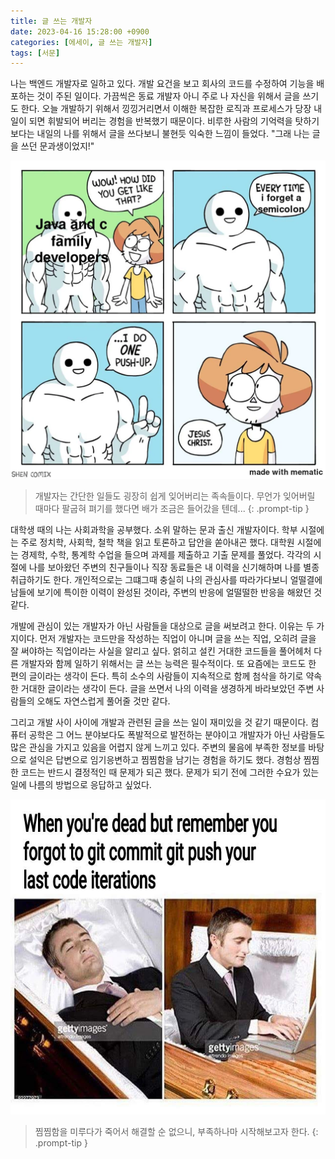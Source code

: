 ```yaml
---
title: 글 쓰는 개발자 
date: 2023-04-16 15:28:00 +0900
categories: [에세이, 글 쓰는 개발자]
tags: [서문]
---
```


나는 백엔드 개발자로 일하고 있다. 개발 요건을 보고 회사의 코드를 수정하여 기능을 배포하는 것이 주된 일이다. 가끔씩은 동료 개발자 아니 주로 나 자신을 위해서 글을 쓰기도 한다. 오늘 개발하기 위해서 낑낑거리면서 이해한 복잡한 로직과 프로세스가 당장 내일이 되면 휘발되어 버리는 경험을 반복했기 때문이다. 비루한 사람의 기억력을 탓하기 보다는 내일의 나를 위해서 글을 쓰다보니 불현듯 익숙한 느낌이 들었다. "그래 나는 글을 쓰던 문과생이었지!"

![](/assets/img/forget-and-push-up.webp)

> 개발자는 간단한 일들도 굉장히 쉽게 잊어버리는 족속들이다. 무언가 잊어버릴 때마다 팔굽혀 펴기를 했다면 배가 조금은 들어갔을 텐데...
{: .prompt-tip }

대학생 때의 나는 사회과학을 공부했다. 소위 말하는 문과 출신 개발자이다. 학부 시절에는 주로 정치학, 사회학, 철학 책을 읽고 토론하고 답안을 쏟아내곤 했다. 대학원 시절에는 경제학, 수학, 통계학 수업을 들으며 과제를 제출하고 기출 문제를 풀었다. 각각의 시절에 나를 보아왔던 주변의 친구들이나 직장 동료들은 내 이력을 신기해하며 나를 별종 취급하기도 한다. 개인적으로는 그떄그때 충실히 나의 관심사를 따라가다보니 얼떨결에 남들에 보기에 특이한 이력이 완성된 것이라, 주변의 반응에 얼떨떨한 반응을 해왔던 것 같다.

개발에 관심이 있는 개발자가 아닌 사람들을 대상으로 글을 써보려고 한다. 이유는 두 가지이다. 먼저 개발자는 코드만을 작성하는 직업이 아니며 글을 쓰는 직업, 오히려 글을 잘 써야하는 직업이라는 사실을 알리고 싶다. 얽히고 설킨 거대한 코드들을 풀어헤처 다른 개발자와 함께 일하기 위해서는 글 쓰는 능력은 필수적이다. 또 요즘에는 코드도 한 편의 글이라는 생각이 든다. 특히 소수의 사람들이 지속적으로 함께 첨삭을 하기로 약속한 거대한 글이라는 생각이 든다. 글을 쓰면서 나의 이력을 생경하게 바라보았던 주변 사람들의 오해도 자연스럽게 풀어줄 것만 같다.

그리고 개발 사이 사이에 개발과 관련된 글을 쓰는 일이 재미있을 것 같기 때문이다. 컴퓨터 공학은 그 어느 분야보다도 폭발적으로 발전하는 분야이고 개발자가 아닌 사람들도 많은 관심을 가지고 있음을 어렵지 않게 느끼고 있다. 주변의 물음에 부족한 정보를 바탕으로 설익은 답변으로 임기응변하고 찜찜함을 남기는 경험을 하기도 했다. 경험상 찜찜한 코드는 반드시 결정적인 때 문제가 되곤 했다. 문제가 되기 전에 그러한 수요가 있는 일에 나름의 방법으로 응답하고 싶었다. 

![](/assets/img/forgot.jpg)

> 찜찜함을 미루다가 죽어서 해결할 순 없으니, 부족하나마 시작해보고자 한다.
{: .prompt-tip }
